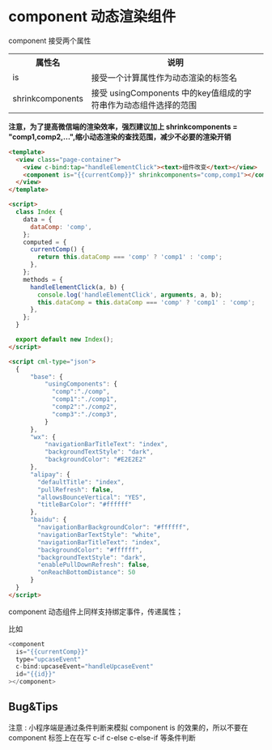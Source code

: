 # component 动态渲染组件

component 接受两个属性

<table>
<tr>
  <th>属性名</th>
  <th>说明</th>
</tr>
<tr>
  <td>is</td>
  <td>接受一个计算属性作为动态渲染的标签名</td>
</tr>
<tr>
  <td>shrinkcomponents</td>
  <td>接受 usingComponents 中的key值组成的字符串作为动态组件选择的范围</td>
</tr>
</table>

**注意，为了提高微信端的渲染效率，强烈建议加上 shrinkcomponents = "comp1,comp2,...",缩小动态渲染的查找范围，减少不必要的渲染开销**

```html
<template>
  <view class="page-container">
    <view c-bind:tap="handleElementClick"><text>组件改变</text></view>
    <component is="{{currentComp}}" shrinkcomponents="comp,comp1"></component>
  </view>
</template>

<script>
  class Index {
    data = {
      dataComp: 'comp',
    };
    computed = {
      currentComp() {
        return this.dataComp === 'comp' ? 'comp1' : 'comp';
      },
    };
    methods = {
      handleElementClick(a, b) {
        console.log('handleElementClick', arguments, a, b);
        this.dataComp = this.dataComp === 'comp' ? 'comp1' : 'comp';
      },
    };
  }

  export default new Index();
</script>

<script cml-type="json">
  {
      "base": {
          "usingComponents": {
            "comp":"./comp",
            "comp1":"./comp1",
            "comp2":"./comp2",
            "comp3":"./comp3",
          }
      },
      "wx": {
          "navigationBarTitleText": "index",
          "backgroundTextStyle": "dark",
          "backgroundColor": "#E2E2E2"
      },
      "alipay": {
        "defaultTitle": "index",
        "pullRefresh": false,
        "allowsBounceVertical": "YES",
        "titleBarColor": "#ffffff"
      },
      "baidu": {
        "navigationBarBackgroundColor": "#ffffff",
        "navigationBarTextStyle": "white",
        "navigationBarTitleText": "index",
        "backgroundColor": "#ffffff",
        "backgroundTextStyle": "dark",
        "enablePullDownRefresh": false,
        "onReachBottomDistance": 50
      }
  }
</script>
```

component 动态组件上同样支持绑定事件，传递属性；

比如

```javascript
<component
  is="{{currentComp}}"
  type="upcaseEvent"
  c-bind:upcaseEvent="handleUpcaseEvent"
  id="{{id}}"
></component>
```

## Bug&Tips

注意 : 小程序端是通过条件判断来模拟 component is 的效果的，所以不要在 component 标签上在在写 c-if c-else c-else-if 等条件判断
